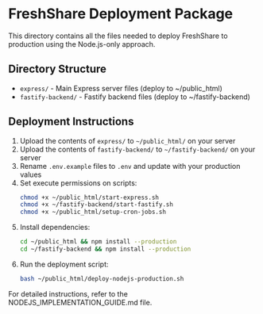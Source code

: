 # FreshShare Deployment Package

This directory contains all the files needed to deploy FreshShare to production using the Node.js-only approach.

## Directory Structure

- `express/` - Main Express server files (deploy to ~/public_html)
- `fastify-backend/` - Fastify backend files (deploy to ~/fastify-backend)

## Deployment Instructions

1. Upload the contents of `express/` to `~/public_html/` on your server
2. Upload the contents of `fastify-backend/` to `~/fastify-backend/` on your server
3. Rename `.env.example` files to `.env` and update with your production values
4. Set execute permissions on scripts:
   ```bash
   chmod +x ~/public_html/start-express.sh
   chmod +x ~/fastify-backend/start-fastify.sh
   chmod +x ~/public_html/setup-cron-jobs.sh
   ```
5. Install dependencies:
   ```bash
   cd ~/public_html && npm install --production
   cd ~/fastify-backend && npm install --production
   ```
6. Run the deployment script:
   ```bash
   bash ~/public_html/deploy-nodejs-production.sh
   ```

For detailed instructions, refer to the NODEJS_IMPLEMENTATION_GUIDE.md file.
